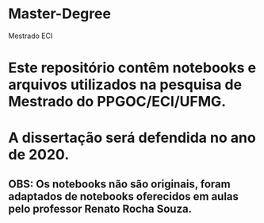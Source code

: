 # Master-Degree
Mestrado ECI
# Este repositório contêm notebooks e arquivos utilizados na pesquisa de Mestrado do PPGOC/ECI/UFMG.
# A dissertação será defendida no ano de 2020.


## OBS: Os notebooks não são originais, foram adaptados de notebooks oferecidos em aulas pelo professor Renato Rocha Souza.
